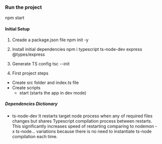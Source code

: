 
### Run the project
npm start

#### Initial Setup
1. Creade a package.json file
    npm init -y

2. Install initial dependencies
    npm i typescript ts-node-dev express @types/express

3. Generate TS config
tsc --init

4. First project steps
  * Create src folder and index.ts file
  * Create scripts
    + start (starts the app in dev mode)

##### Dependencies Dictionary
* ts-node-dev
  It restarts target node process when any of required files changes but shares Typescript compilation process between restarts. This significantly increases speed of restarting comparing to nodemon -x ts-node... variations because there is no need to instantiate ts-node compilation each time.